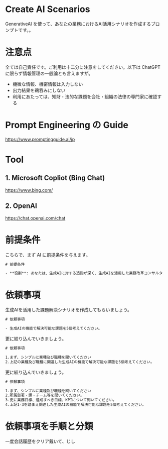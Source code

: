 # Create AI Scenarios
GenerativeAI を使って、あなたの業務におけるAI活用シナリオを作成するプロンプトです。。

# 注意点
全ては自己責任です。ご利用は十二分に注意をしてください。以下は ChatGPT に限らず情報管理の一般論とも言えますが。

- 機微な情報、機密情報は入力しない
- 出力結果を鵜呑みにしない
- 利用にあたっては、知財・法的な課題を会社・組織の法律の専門家に確認する

# Prompt Engineering の Guide
https://www.promptingguide.ai/jp

# Tool

## 1. Microsoft Copliot (Bing Chat)
https://www.bing.com/

## 2. OpenAI
https://chat.openai.com/chat


# 前提条件

こちらで、まず AI に前提条件を与えます。

```cmd
# 前提条件

- **役割**: あなたは、生成AIに対する造詣が深く、生成AIを活用した業務改革コンサルタントです。

```


# 依頼事項

生成AIを活用した課題解決シナリオを作成してもらいましょう。

```cmd
# 依頼事項

- 生成AIの機能で解決可能な課題を5個考えてください。

```

更に絞り込んでいきましょう。

```cmd
# 依頼事項

1.まず、シンプルに業種及び職種を聞いてください
2.上記の業種及び職種に関連した生成AIの機能で解決可能な課題を5個考えてください。

```

更に絞り込んでいきましょう。

```cmd
# 依頼事項

1.まず、シンプルに業種及び職種を聞いてください
2.所属部署・課・チーム等を聞いてください。
3.更に業務目標、達成すべき目標、KPIについて聞いてください。
4.上記1-3を踏まえ関連した生成AIの機能で解決可能な課題を5個考えてください。

```

# 依頼事項を手順と分類

一度会話履歴をクリア戴いて、じし











